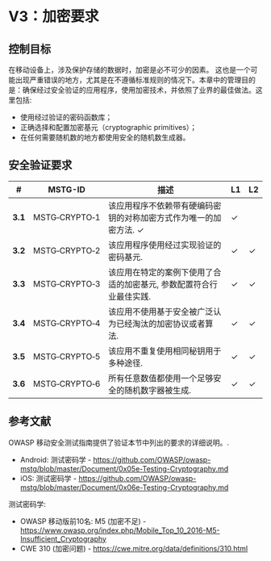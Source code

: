 # V3：加密要求

## 控制目标

在移动设备上，涉及保护存储的数据时，加密是必不可少的因素。 这也是一个可能出现严重错误的地方，尤其是在不遵循标准规则的情况下。本章中的管理目的是：确保经过安全验证的应用程序，使用加密技术，并依照了业界的最佳做法。这里包括:

- 使用经过验证的密码函数库；
- 正确选择和配置加密基元（cryptographic primitives）；
- 在任何需要随机数的地方都使用安全的随机数生成器。

## 安全验证要求

| # | MSTG-ID | 描述 | L1 | L2 |
| --- | --- | --- | --- | --- |
| **3.1** | MSTG‑CRYPTO‑1 | 该应用程序不依赖带有硬编码密钥的对称加密方式作为唯一的加密方法. ✓| ✓|
| **3.2** | MSTG‑CRYPTO‑2 | 该应用程序使用经过实现验证的密码基元. | ✓| ✓|
| **3.3** | MSTG‑CRYPTO‑3 | 该应用在特定的案例下使用了合适的加密基元, 参数配置符合行业最佳实践. | ✓| ✓|
| **3.4** | MSTG‑CRYPTO‑4 | 该应用不使用基于安全被广泛认为已经淘汰的加密协议或者算法.  | ✓| ✓|
| **3.5** | MSTG‑CRYPTO‑5 | 该应用不重复使用相同秘钥用于多种途径.  | ✓| ✓|
| **3.6** | MSTG‑CRYPTO‑6 | 所有任意数值都使用一个足够安全的随机数字器被生成. | ✓| ✓|

## 参考文献

OWASP 移动安全测试指南提供了验证本节中列出的要求的详细说明。.

- Android: 测试密码学 - <https://github.com/OWASP/owasp-mstg/blob/master/Document/0x05e-Testing-Cryptography.md>
- iOS: 测试密码学 - <https://github.com/OWASP/owasp-mstg/blob/master/Document/0x06e-Testing-Cryptography.md>

测试密码学:

- OWASP 移动版前10名: M5 (加密不足) - <https://www.owasp.org/index.php/Mobile_Top_10_2016-M5-Insufficient_Cryptography>
- CWE 310 (加密问题) - <https://cwe.mitre.org/data/definitions/310.html>
